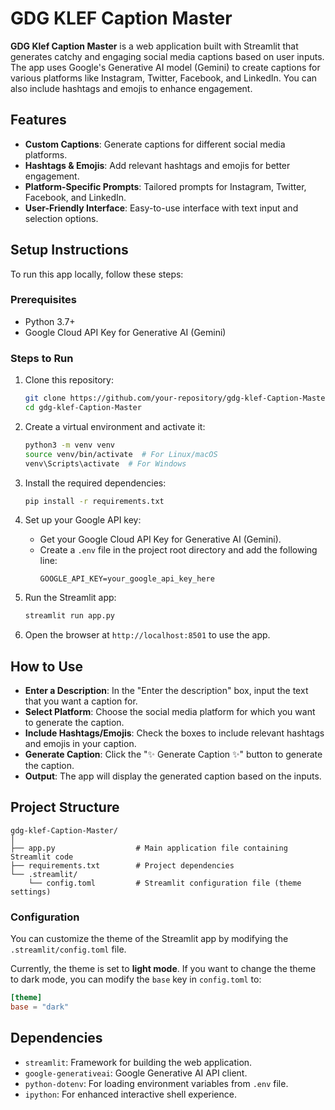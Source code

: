 # GDG KLEF Caption Master

**GDG Klef Caption Master** is a web application built with Streamlit that generates catchy and engaging social media captions based on user inputs. The app uses Google's Generative AI model (Gemini) to create captions for various platforms like Instagram, Twitter, Facebook, and LinkedIn. You can also include hashtags and emojis to enhance engagement.

## Features
- **Custom Captions**: Generate captions for different social media platforms.
- **Hashtags & Emojis**: Add relevant hashtags and emojis for better engagement.
- **Platform-Specific Prompts**: Tailored prompts for Instagram, Twitter, Facebook, and LinkedIn.
- **User-Friendly Interface**: Easy-to-use interface with text input and selection options.

## Setup Instructions

To run this app locally, follow these steps:

### Prerequisites

- Python 3.7+
- Google Cloud API Key for Generative AI (Gemini)

### Steps to Run

1. Clone this repository:
   ```bash
   git clone https://github.com/your-repository/gdg-klef-Caption-Master.git
   cd gdg-klef-Caption-Master
   ```

2. Create a virtual environment and activate it:
   ```bash
   python3 -m venv venv
   source venv/bin/activate  # For Linux/macOS
   venv\Scripts\activate  # For Windows
   ```

3. Install the required dependencies:
   ```bash
   pip install -r requirements.txt
   ```

4. Set up your Google API key:
   - Get your Google Cloud API Key for Generative AI (Gemini).
   - Create a `.env` file in the project root directory and add the following line:
     ```plaintext
     GOOGLE_API_KEY=your_google_api_key_here
     ```

5. Run the Streamlit app:
   ```bash
   streamlit run app.py
   ```

6. Open the browser at `http://localhost:8501` to use the app.

## How to Use

- **Enter a Description**: In the "Enter the description" box, input the text that you want a caption for.
- **Select Platform**: Choose the social media platform for which you want to generate the caption.
- **Include Hashtags/Emojis**: Check the boxes to include relevant hashtags and emojis in your caption.
- **Generate Caption**: Click the "✨ Generate Caption ✨" button to generate the caption.
- **Output**: The app will display the generated caption based on the inputs.

## Project Structure

```
gdg-klef-Caption-Master/
│
├── app.py                  # Main application file containing Streamlit code
├── requirements.txt        # Project dependencies
└── .streamlit/             
    └── config.toml         # Streamlit configuration file (theme settings)
```

### Configuration

You can customize the theme of the Streamlit app by modifying the `.streamlit/config.toml` file.

Currently, the theme is set to **light mode**. If you want to change the theme to dark mode, you can modify the `base` key in `config.toml` to:

```toml
[theme]
base = "dark"
```

## Dependencies

- `streamlit`: Framework for building the web application.
- `google-generativeai`: Google Generative AI API client.
- `python-dotenv`: For loading environment variables from `.env` file.
- `ipython`: For enhanced interactive shell experience.

